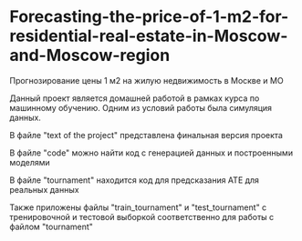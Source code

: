 # Forecasting-the-price-of-1-m2-for-residential-real-estate-in-Moscow-and-Moscow-region
Прогнозирование цены 1 м2 на жилую недвижимость в Москве и МО

Данный проект является домашней работой в рамках курса по машинному обучению. Одним из условий работы была симуляция данных.

В файле "text of the project" представлена финальная версия проекта

В файле "code" можно найти код с генерацией данных и построенными моделями

В файле "tournament" находится код для предсказания ATE для реальных данных

Также приложены файлы "train_tournament" и "test_tournament" с тренировочной и тестовой выборкой соответственно для работы с файлом "tournament"

